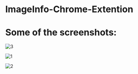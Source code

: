 # ImageInfo-Chrome-Extention
# Some of the screenshots:
![3](https://user-images.githubusercontent.com/67586773/100544536-77ab9880-327c-11eb-908b-22ffe76990a6.png)

![1](https://user-images.githubusercontent.com/67586773/100544538-78dcc580-327c-11eb-8f47-9bb28999d427.PNG)

![2](https://user-images.githubusercontent.com/67586773/100544539-7a0df280-327c-11eb-804e-cd26525383e6.png)

